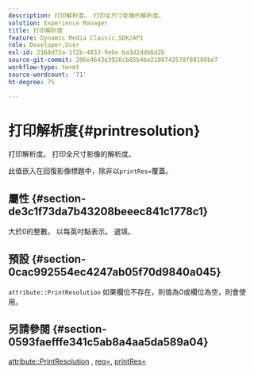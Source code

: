 ```yaml
---
description: 打印解析度。 打印全尺寸影像的解析度。
solution: Experience Manager
title: 打印解析度
feature: Dynamic Media Classic,SDK/API
role: Developer,User
exl-id: 2168d72a-1f2b-4833-9e6e-ba3d2ddb6d2b
source-git-commit: 206e4643e3926cb85b4be2189743578f88180be7
workflow-type: tm+mt
source-wordcount: '71'
ht-degree: 7%

---
```


# 打印解析度{#printresolution}

打印解析度。 打印全尺寸影像的解析度。

此值嵌入在回復影像標題中，除非以`printRes=`覆蓋。

## 屬性 {#section-de3c1f73da7b43208beeec841c1778c1}

大於0的整數。 以每英吋點表示。 選填。

## 預設 {#section-0cac992554ec4247ab05f70d9840a045}

`attribute::PrintResolution` 如果欄位不存在，則值為0或欄位為空，則會使用。

## 另請參閱 {#section-0593faefffe341c5ab8a4aa5da589a04}

[attribute::PrintResolution](../../../../../../is-api/image-catalog/image-serving-api-ref/c-image-catalog-reference/c-attributes-reference/r-printresolution.md#reference-a53c6850077148c9bd88a8c5c1c400c5) ,  [req=](../../../../../../is-api/http-ref/image-serving-api-ref/c-http-protocol-reference/c-command-reference/r-req/r-req.md#reference-907cdb4a97034db7ad94695f25552e76),  [printRes=](../../../../../../is-api/http-ref/image-serving-api-ref/c-http-protocol-reference/c-command-reference/r-printres.md#reference-84f52afff4704c4b9d58e4bbbaea1491)
